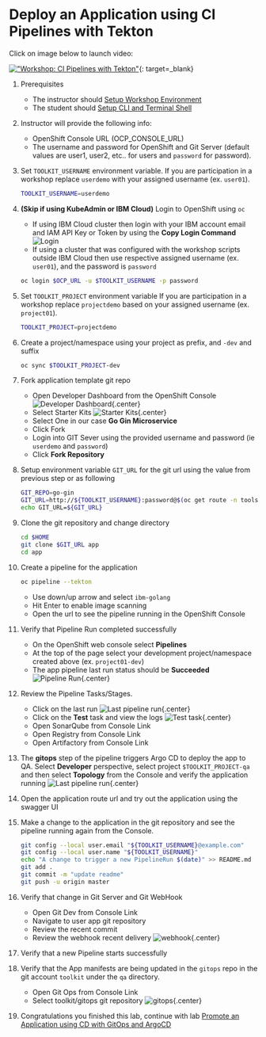 # Deploy an Application using CI Pipelines with Tekton

<!--- cSpell:ignore userx -->

Click on image below to launch video:

[!["Workshop: CI Pipelines with Tekton"](http://img.youtube.com/vi/V-BFLaPdoPo/0.jpg)](https://youtu.be/V-BFLaPdoPo "Workshop: CI Pipelines with Tekton"){: target=_blank}

1. Prerequisites
    - The instructor should [Setup Workshop Environment](setup.md)
    - The student should [Setup CLI and Terminal Shell](setup.md#4-optional-auto-configure-terminal-shell)

1. Instructor will provide the following info:
    - OpenShift Console URL (OCP_CONSOLE_URL)
    - The username and password for OpenShift and Git Server (default values are user1, user2, etc.. for users and `password` for password).

1. Set `TOOLKIT_USERNAME` environment variable.
   If you are participation in a workshop replace `userdemo` with your assigned username (ex. `user01`).
    ```bash
    TOOLKIT_USERNAME=userdemo
    ```

1. **(Skip if using KubeAdmin or IBM Cloud)** Login to OpenShift using `oc`
    - If using IBM Cloud cluster then login with your IBM account email and IAM API Key or Token by using the **Copy Login Command**
        ![Login](images/login.jpg)
    - If using a cluster that was configured with the workshop scripts outside IBM Cloud then use respective assigned username (ex. `user01`), and the password is `password`
    ```bash
    oc login $OCP_URL -u $TOOLKIT_USERNAME -p password
    ```

1. Set `TOOLKIT_PROJECT` environment variable
   If you are participation in a workshop replace `projectdemo` based on your assigned username (ex. `project01`).
    ```bash
    TOOLKIT_PROJECT=projectdemo
    ```

1. Create a project/namespace using your project as prefix, and `-dev` and suffix

    ```bash
    oc sync $TOOLKIT_PROJECT-dev
    ```

1. Fork application template git repo
    - Open Developer Dashboard from the OpenShift Console
        ![Developer Dashboard](images/developer-dashboard.jpg){.center}
    - Select Starter Kits
        ![Starter Kits](images/starter-kits.jpg){.center}
    - Select One in our case **Go Gin Microservice**
    - Click Fork
    - Login into GIT Sever using the provided username and password (ie `userdemo` and `password`)
    - Click **Fork Repository**

1. Setup environment variable `GIT_URL` for the git url using the value from previous step or as following
    ```bash
    GIT_REPO=go-gin
    GIT_URL=http://${TOOLKIT_USERNAME}:password@$(oc get route -n tools gogs --template='{{.spec.host}}')/${TOOLKIT_USERNAME}/${GIT_REPO}
    echo GIT_URL=${GIT_URL}

    ```

1. Clone the git repository and change directory
    ```bash
    cd $HOME
    git clone $GIT_URL app
    cd app

    ```

1. Create a pipeline for the application
    ```bash
    oc pipeline --tekton
    ```
    - Use down/up arrow and select `ibm-golang`
    - Hit Enter to enable image scanning
    - Open the url to see the pipeline running in the OpenShift Console

1. Verify that Pipeline Run completed successfully
    - On the OpenShift web console select **Pipelines**
    - At the top of the page select your development project/namespace created above (ex. `project01-dev`)
    - The app pipeline last run status should be **Succeeded**
        ![Pipeline Run](images/pipeline-run.jpg){.center}

1. Review the Pipeline Tasks/Stages.
    - Click on the last run
        ![Last pipeline run](images/last-run.jpg){.center}
    - Click on the **Test** task and view the logs
        ![Test task](images/test-task.jpg){.center}
    - Open SonarQube from Console Link
    - Open Registry from Console Link
    - Open Artifactory from Console Link

1. The **gitops** step of the pipeline triggers Argo CD to deploy the app to QA. Select **Developer** perspective, select project `$TOOLKIT_PROJECT-qa` and then select **Topology** from the Console and verify the application running
        ![Last pipeline run](images/deploy-qa.jpg){.center}

1. Open the application route url and try out the application using the swagger UI

1. Make a change to the application in the git repository and see the pipeline running again from the Console.

    ```bash
    git config --local user.email "${TOOLKIT_USERNAME}@example.com"
    git config --local user.name "${TOOLKIT_USERNAME}"
    echo "A change to trigger a new PipelineRun $(date)" >> README.md
    git add .
    git commit -m "update readme"
    git push -u origin master
    ```

1. Verify that change in Git Server and Git WebHook
    - Open Git Dev from Console Link
    - Navigate to user app git repository
    - Review the recent commit
    - Review the webhook recent delivery
        ![webhook](images/webhook.jpg){.center}

1. Verify that a new Pipeline starts successfully

1. Verify that the App manifests are being updated in the `gitops` repo in the git account `toolkit` under the `qa` directory.
    - Open Git Ops from Console Link
    - Select toolkit/gitops git repository
        ![gitops](images/gitops.jpg){.center}

1. Congratulations you finished this lab, continue with lab [Promote an Application using CD with GitOps and ArgoCD](cd.md)
